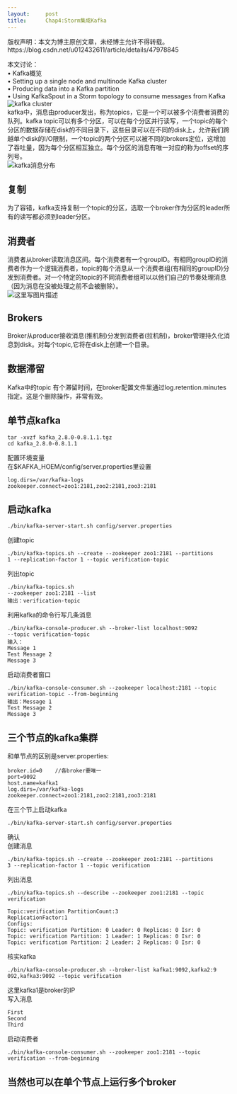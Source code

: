```yaml
---
layout:     post
title:      Chap4:Storm集成Kafka
---
```

<div id="article_content" class="article_content clearfix csdn-tracking-statistics" data-pid="blog" data-mod="popu_307" data-dsm="post">
								<div class="article-copyright">
					版权声明：本文为博主原创文章，未经博主允许不得转载。					https://blog.csdn.net/u012432611/article/details/47978845				</div>
								            <div id="content_views" class="markdown_views prism-atom-one-dark">
							<!-- flowchart 箭头图标 勿删 -->
							<svg xmlns="http://www.w3.org/2000/svg" style="display: none;"><path stroke-linecap="round" d="M5,0 0,2.5 5,5z" id="raphael-marker-block" style="-webkit-tap-highlight-color: rgba(0, 0, 0, 0);"></path></svg>
							<p>本文讨论： <br>
•    Kafka概览 <br>
•    Setting up a single node and multinode Kafka cluster <br>
•    Producing data into a Kafka partition <br>
•    Using KafkaSpout in a Storm topology to consume messages from Kafka <br>
<img src="https://img-blog.csdn.net/20150825153500120" alt="kafka cluster" title=""> <br>
kafka中，消息由producer发出，称为topics，它是一个可以被多个消费者消费的队列。kafka topic可以有多个分区，可以在每个分区并行读写，一个topic的每个分区的数据存储在disk的不同目录下，这些目录可以在不同的disk上，允许我们跨越单个disk的I/O限制，一个topic的两个分区可以被不同的brokers定位，这增加了吞吐量，因为每个分区相互独立。每个分区的消息有唯一对应的称为offset的序列号。 <br>
<img src="https://img-blog.csdn.net/20150825154300214" alt="kafka消息分布" title=""></p>

<h2 id="复制">复制</h2>

<p>为了容错，kafka支持复制一个topic的分区，选取一个broker作为分区的leader所有的读写都必须到leader分区。</p>

<h2 id="消费者">消费者</h2>

<p>消费者从broker读取消息区间。每个消费者有一个groupID。有相同groupID的消费者作为一个逻辑消费者，topic的每个消息从一个消费者组(有相同的groupID)分发到消费者。对一个特定的topic的不同消费者组可以以他们自己的节奏处理消息（因为消息在没被处理之前不会被删除）。 <br>
<img src="https://img-blog.csdn.net/20150825155328458" alt="这里写图片描述" title=""></p>

<h2 id="brokers">Brokers</h2>

<p>Broker从producer接收消息(推机制)分发到消费者(拉机制)，broker管理持久化消息到disk。对每个topic,它将在disk上创建一个目录。</p>

<h2 id="数据滞留">数据滞留</h2>

<p>Kafka中的topic 有个滞留时间，在broker配置文件里通过log.retention.minutes指定。这是个删除操作，非常有效。</p>

<h2 id="单节点kafka">单节点kafka</h2>



<pre class="prettyprint"><code class=" hljs autohotkey">tar -xvzf kafk<span class="hljs-built_in">a_2</span>.<span class="hljs-number">8.0</span>-<span class="hljs-number">0.8</span>.<span class="hljs-number">1.1</span>.tgz
cd kafk<span class="hljs-built_in">a_2</span>.<span class="hljs-number">8.0</span>-<span class="hljs-number">0.8</span>.<span class="hljs-number">1.1</span></code></pre>

<p>配置环境变量 <br>
在$KAFKA_HOEM/config/server.properties里设置</p>



<pre class="prettyprint"><code class=" hljs lasso"><span class="hljs-keyword">log</span><span class="hljs-built_in">.</span>dirs<span class="hljs-subst">=</span>/<span class="hljs-built_in">var</span>/kafka<span class="hljs-attribute">-logs</span>
zookeeper<span class="hljs-built_in">.</span>connect<span class="hljs-subst">=</span>zoo1:<span class="hljs-number">2181</span>,zoo2:<span class="hljs-number">2181</span>,zoo3:<span class="hljs-number">2181</span></code></pre>

<h2 id="启动kafka">启动kafka</h2>



<pre class="prettyprint"><code class=" hljs axapta">./bin/kafka-<span class="hljs-keyword">server</span>-start.sh config/<span class="hljs-keyword">server</span>.properties</code></pre>

<p>创建topic</p>



<pre class="prettyprint"><code class=" hljs brainfuck"><span class="hljs-string">.</span><span class="hljs-comment">/bin/kafka</span><span class="hljs-literal">-</span><span class="hljs-comment">topics</span><span class="hljs-string">.</span><span class="hljs-comment">sh</span> <span class="hljs-literal">-</span><span class="hljs-literal">-</span><span class="hljs-comment">create</span> <span class="hljs-literal">-</span><span class="hljs-literal">-</span><span class="hljs-comment">zookeeper</span> <span class="hljs-comment">zoo1:2181</span> <span class="hljs-literal">-</span><span class="hljs-literal">-</span><span class="hljs-comment">partitions</span>
<span class="hljs-comment">1</span> <span class="hljs-literal">-</span><span class="hljs-literal">-</span><span class="hljs-comment">replication</span><span class="hljs-literal">-</span><span class="hljs-comment">factor</span> <span class="hljs-comment">1</span> <span class="hljs-literal">-</span><span class="hljs-literal">-</span><span class="hljs-comment">topic</span> <span class="hljs-comment">verification</span><span class="hljs-literal">-</span><span class="hljs-comment">topic</span></code></pre>

<p>列出topic</p>



<pre class="prettyprint"><code class=" hljs lasso"><span class="hljs-built_in">.</span>/bin/kafka<span class="hljs-attribute">-topics</span><span class="hljs-built_in">.</span>sh
<span class="hljs-subst">--</span>zookeeper zoo1:<span class="hljs-number">2181</span> <span class="hljs-subst">--</span><span class="hljs-built_in">list</span>
输出：verification<span class="hljs-attribute">-topic</span></code></pre>

<p>利用kafka的命令行写几条消息</p>



<pre class="prettyprint"><code class=" hljs lasso"><span class="hljs-built_in">.</span>/bin/kafka<span class="hljs-attribute">-console</span><span class="hljs-attribute">-producer</span><span class="hljs-built_in">.</span>sh <span class="hljs-subst">--</span>broker<span class="hljs-attribute">-list</span> localhost:<span class="hljs-number">9092</span>
<span class="hljs-subst">--</span>topic verification<span class="hljs-attribute">-topic</span>
输入：
Message <span class="hljs-number">1</span>
Test Message <span class="hljs-number">2</span>
Message <span class="hljs-number">3</span></code></pre>

<p>启动消费者窗口</p>



<pre class="prettyprint"><code class=" hljs lasso"><span class="hljs-built_in">.</span>/bin/kafka<span class="hljs-attribute">-console</span><span class="hljs-attribute">-consumer</span><span class="hljs-built_in">.</span>sh <span class="hljs-subst">--</span>zookeeper localhost:<span class="hljs-number">2181</span> <span class="hljs-subst">--</span>topic
verification<span class="hljs-attribute">-topic</span> <span class="hljs-subst">--</span>from<span class="hljs-attribute">-beginning</span>
输出：Message <span class="hljs-number">1</span>
Test Message <span class="hljs-number">2</span>
Message <span class="hljs-number">3</span></code></pre>

<h2 id="三个节点的kafka集群">三个节点的kafka集群</h2>

<p>和单节点的区别是server.properties:</p>



<pre class="prettyprint"><code class=" hljs avrasm">broker<span class="hljs-preprocessor">.id</span>=<span class="hljs-number">0</span>    //各broker要唯一
port=<span class="hljs-number">9092</span>
host<span class="hljs-preprocessor">.name</span>=kafka1
log<span class="hljs-preprocessor">.dirs</span>=/var/kafka-logs
zookeeper<span class="hljs-preprocessor">.connect</span>=zoo1:<span class="hljs-number">2181</span>,zoo2:<span class="hljs-number">2181</span>,zoo3:<span class="hljs-number">2181</span></code></pre>

<p>在三个节上启动kafka</p>



<pre class="prettyprint"><code class=" hljs axapta">./bin/kafka-<span class="hljs-keyword">server</span>-start.sh config/<span class="hljs-keyword">server</span>.properties</code></pre>

<p>确认 <br>
创建消息</p>



<pre class="prettyprint"><code class=" hljs brainfuck"><span class="hljs-string">.</span><span class="hljs-comment">/bin/kafka</span><span class="hljs-literal">-</span><span class="hljs-comment">topics</span><span class="hljs-string">.</span><span class="hljs-comment">sh</span> <span class="hljs-literal">-</span><span class="hljs-literal">-</span><span class="hljs-comment">create</span> <span class="hljs-literal">-</span><span class="hljs-literal">-</span><span class="hljs-comment">zookeeper</span> <span class="hljs-comment">zoo1:2181</span> <span class="hljs-literal">-</span><span class="hljs-literal">-</span><span class="hljs-comment">partitions</span>
<span class="hljs-comment">3</span> <span class="hljs-literal">-</span><span class="hljs-literal">-</span><span class="hljs-comment">replication</span><span class="hljs-literal">-</span><span class="hljs-comment">factor</span> <span class="hljs-comment">1</span> <span class="hljs-literal">-</span><span class="hljs-literal">-</span><span class="hljs-comment">topic</span> <span class="hljs-comment">verification</span></code></pre>

<p>列出消息</p>



<pre class="prettyprint"><code class=" hljs brainfuck"><span class="hljs-string">.</span><span class="hljs-comment">/bin/kafka</span><span class="hljs-literal">-</span><span class="hljs-comment">topics</span><span class="hljs-string">.</span><span class="hljs-comment">sh</span> <span class="hljs-literal">-</span><span class="hljs-literal">-</span><span class="hljs-comment">describe</span> <span class="hljs-literal">-</span><span class="hljs-literal">-</span><span class="hljs-comment">zookeeper</span> <span class="hljs-comment">zoo1:2181</span> <span class="hljs-literal">-</span><span class="hljs-literal">-</span><span class="hljs-comment">topic</span>
<span class="hljs-comment">verification</span></code></pre>



<pre class="prettyprint"><code class=" hljs avrasm"><span class="hljs-label">Topic:</span>verification PartitionCount:<span class="hljs-number">3</span>
<span class="hljs-label">ReplicationFactor:</span><span class="hljs-number">1</span>
<span class="hljs-label">Configs:</span>
<span class="hljs-label">Topic:</span> verification Partition: <span class="hljs-number">0</span> Leader: <span class="hljs-number">0</span> Replicas: <span class="hljs-number">0</span> Isr: <span class="hljs-number">0</span>
<span class="hljs-label">Topic:</span> verification Partition: <span class="hljs-number">1</span> Leader: <span class="hljs-number">1</span> Replicas: <span class="hljs-number">0</span> Isr: <span class="hljs-number">0</span>
<span class="hljs-label">Topic:</span> verification Partition: <span class="hljs-number">2</span> Leader: <span class="hljs-number">2</span> Replicas: <span class="hljs-number">0</span> Isr: <span class="hljs-number">0</span></code></pre>

<p>核实kafka</p>



<pre class="prettyprint"><code class=" hljs lasso"><span class="hljs-built_in">.</span>/bin/kafka<span class="hljs-attribute">-console</span><span class="hljs-attribute">-producer</span><span class="hljs-built_in">.</span>sh <span class="hljs-subst">--</span>broker<span class="hljs-attribute">-list</span> kafka1:<span class="hljs-number">9092</span>,kafka2:<span class="hljs-number">9</span>
<span class="hljs-number">092</span>,kafka3:<span class="hljs-number">9092</span> <span class="hljs-subst">--</span>topic verification</code></pre>

<p>这里kafka1是broker的IP <br>
写入消息</p>



<pre class="prettyprint"><code class=" hljs mathematica"><span class="hljs-keyword">First</span>
Second
Third</code></pre>

<p>启动消费者</p>



<pre class="prettyprint"><code class=" hljs brainfuck"><span class="hljs-string">.</span><span class="hljs-comment">/bin/kafka</span><span class="hljs-literal">-</span><span class="hljs-comment">console</span><span class="hljs-literal">-</span><span class="hljs-comment">consumer</span><span class="hljs-string">.</span><span class="hljs-comment">sh</span> <span class="hljs-literal">-</span><span class="hljs-literal">-</span><span class="hljs-comment">zookeeper</span> <span class="hljs-comment">zoo1:2181</span> <span class="hljs-literal">-</span><span class="hljs-literal">-</span><span class="hljs-comment">topic</span>
<span class="hljs-comment">verification</span> <span class="hljs-literal">-</span><span class="hljs-literal">-</span><span class="hljs-comment">from</span><span class="hljs-literal">-</span><span class="hljs-comment">beginning</span></code></pre>

<h2 id="当然也可以在单个节点上运行多个broker">当然也可以在单个节点上运行多个broker</h2>            </div>
						<link href="https://csdnimg.cn/release/phoenix/mdeditor/markdown_views-9e5741c4b9.css" rel="stylesheet">
                </div>